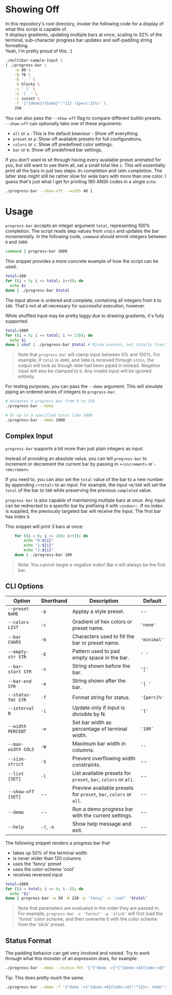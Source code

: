 # Showing Off

In this repository's root directory, invoke the following code for a display of what this script is capable of.  
It displays gradients, updating multiple bars at once, scaling to 32% of the terminal,
sub-character progress bar updates and self-padding string formatting.  
Yeah, I'm pretty proud of this. :)

```sh
./multibar-sample-input \
| ./progress-bar \
    -w 80 \
    -W 76 \
    -E '. ' \
    -b blocky \
    -s ' [' \
    -e ']  ' \
    -c sunset \
    -f '{"{done}/{todo}":^11} ({perc:3}%)' \
    250
```

You can also pass the `--show-off` flag to compare different builtin presets.  
`--show-off` can optionally take one of these arguments:
- `all` or `a` : This is the default beaviour - Show off everything.
- `preset` or `p`: Show off available presets for full configurations.
- `colors` or `c`: Show off predefined color settings.
- `bar` or `b`: Show off predefined bar settings.

If you don't want to sit through having every available preset animated for you,
but still want to see them all, set a small total like `1`.
This will essentially print all the bars in just two steps: `0%` completion and `100%` completion.
The latter step might still be rather slow for wide bars with more than one color.
I guess that's just what I get for printing 180 ANSII codes in a single `echo`.

```bash
./progress-bar --show-off --width 40 1
```

# Usage

`progress-bar` accepts an integer argument `total`, representing 100% completion.
The script reads step values from `stdin` and updates the bar incrementally.
In the following code, `command` should emmit integers between `0` and `3000`.

```sh
command | progress-bar 3000
```


This snippet provides a more concrete example of how the script can be used.

```sh
total=100
for ((i = 0; i <= total; i++)); do
  echo $i
done | ./progress-bar $total
```


The input above is ordered and complete, containing all integers from `0` to `100`.
That's not at all necessary for successful execution, however.

While shuffled input may be pretty laggy due to drawing gradients, it's fully supported.

```sh
total=1000
for ((i = 0; i <= total; i += 23)); do
  echo $i
done | shuf | ./progress-bar $total # Kinda useless, but totally fine!
```

> Note that `progress-bar` will clamp input between 0% and 100%.
> For example, if `total` is `4000`, and `5000` is received through `stdin`,
> the output will look as though `4000` had been piped in instead.
> Negative input will also be clamped to `0`.
> Any invalid input will be ignored entirely.


For testing purposes, you can pass the `--demo` argument.
This will simulate piping an ordered series of integers to `progress-bar`.

```sh
# Animates a progress bar from 0 to 250
./progress-bar --demo

# Or up to a specified total like 1000
./progress-bar --demo 1000
```

## Complex Input
`progress-bar` supports a bit more than just plain integers as input.

Instead of providing an absolute value, you can tell `progress-bar` to increment or decrement the
current bar by passing in `+<increment>` or `-<decremen>`.

If you need to, you can also set the `total` value of the bar to a new number by appending `/<total>` to an input.
For example, the input `+0/500` will set the `total` of the bar to `500` while preserving the previous `completed` value.

`progress-bar` is also capable of maintaining multiple bars at once.
Any input can be redirected to a specific bar by prefixing it with `<index>:`.
If no index is supplied, the previously targeted bar will receive the input.
The first bar has index `0`.

This snippet will print 3 bars at once:

```bash
    for ((i = 0; i <= 100; i++)); do
        echo "0:${i}"
        echo "1:${i}"
        echo "2:${i}"
    done | ./progress-bar 100
```

> Note: You cannot target a negative index!
> Bar `0` will always be the first bar.


## CLI Options

| Option             | Shorthand  | Description                                                       | Default     |
|--------------------|------------|-------------------------------------------------------------------|-------------|
| `--preset NAME`    | `-p`       | Applay a style preset.                                            | --          |
| `--colors LIST`    | `-c`       | Gradient of hex colors or preset name.                            | `'none'`    |
| `--bar CHARS`      | `-b`       | Characters used to fill the bar or preset name.                   | `'minimal'` |
| `--empty-str STR`  | `-E`       | Pattern used to pad empty space in the bar.                       | `' '`       |
| `--bar-start STR`  | `-s`       | String shown before the bar.                                      | `'['`       |
| `--bar-end STR`    | `-e`       | String shown after the bar.                                       | `'] '`      |
| `--status-fmt STR` | `-f`       | Format string for status.                                         | `'{perc}%'` |
| `--interval N`     | `-i`       | Update only if input is divisible by N.                           | `'1'`       |
| `--width PERCENT`  | `-w`       | Set bar width as percentage of terminal width.                    | `'100'`     |
| `--max-width COLS` | `-W`       | Maximum bar width in columns.                                     | `''`        |
| `--size-strict`    | `-S`       | Prevent overflowing width constraints.                            | --          |
| `--list [SET]`     | `-l`       | List available presets for `preset`, `bar`, `colors` or `all`.    | --          |
| `--show-off [SET]` | --         | Preview available presets for `preset`, `bar`, `colors` or `all`. | --          |
| `--demo`           | --         | Run a demo progress bar with the current settings.                | --          |
| `--help`           | `-?`, `-h` | Show help message and exit.                                       | --          |


The following snippet renders a progress bar that
- takes up 50% of the terminal width
- is never wider than 120 columns
- uses the 'fancy' preset
- uses the color-scheme 'cool'
- receives reversed input

```bash
total=1000
for ((i = total; i >= 0; i--)); do
  echo "$i"
done | progress-bar -w 50 -W 120 -p 'fancy' -c 'cool' "$total"
```

> Note that parameters are evaluated in the order they are passed in.  
> For example, `progress-bar -c 'forest' -p 'slick'` will first load the 'forest'
> color scheme, and then overwrite it with the color scheme from the 'slick' preset.


## Status Format

The padding behavior can get very involved and nested.
Try to work through what this monster of an expression does, for example:

```bash
./progress-bar --demo --status-fmt '{"{"done ->{"{"{done:<4}{todo:>4}":<10}":>12}<- todo":>28}":<30}'
```

Tip: This does pretty much the same:

```bash
./progress-bar --demo -f '{"done ->{"{done:<4}{todo:>4}":^12}<- todo":^30}'
```
